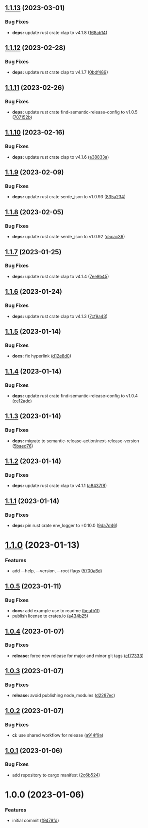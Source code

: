 ## [1.1.13](https://github.com/EricCrosson/is-semantic-release-configured/compare/v1.1.12...v1.1.13) (2023-03-01)


### Bug Fixes

* **deps:** update rust crate clap to v4.1.8 ([168ab14](https://github.com/EricCrosson/is-semantic-release-configured/commit/168ab14c3e233668cfaa48caf096c7a3912d7368))

## [1.1.12](https://github.com/EricCrosson/is-semantic-release-configured/compare/v1.1.11...v1.1.12) (2023-02-28)


### Bug Fixes

* **deps:** update rust crate clap to v4.1.7 ([0bdf489](https://github.com/EricCrosson/is-semantic-release-configured/commit/0bdf48958e029170ff122a28d3ab228a698c2068))

## [1.1.11](https://github.com/EricCrosson/is-semantic-release-configured/compare/v1.1.10...v1.1.11) (2023-02-26)


### Bug Fixes

* **deps:** update rust crate find-semantic-release-config to v1.0.5 ([707152b](https://github.com/EricCrosson/is-semantic-release-configured/commit/707152b72e84ab8fada2ac1c2dbbe7415d690ae4))

## [1.1.10](https://github.com/EricCrosson/is-semantic-release-configured/compare/v1.1.9...v1.1.10) (2023-02-16)


### Bug Fixes

* **deps:** update rust crate clap to v4.1.6 ([a38833a](https://github.com/EricCrosson/is-semantic-release-configured/commit/a38833a7ac1eed8b78387eed6b9d744d9066c568))

## [1.1.9](https://github.com/EricCrosson/is-semantic-release-configured/compare/v1.1.8...v1.1.9) (2023-02-09)


### Bug Fixes

* **deps:** update rust crate serde_json to v1.0.93 ([835a234](https://github.com/EricCrosson/is-semantic-release-configured/commit/835a23416f4df94c9faed5bab1822618aecc6510))

## [1.1.8](https://github.com/EricCrosson/is-semantic-release-configured/compare/v1.1.7...v1.1.8) (2023-02-05)


### Bug Fixes

* **deps:** update rust crate serde_json to v1.0.92 ([c5cac36](https://github.com/EricCrosson/is-semantic-release-configured/commit/c5cac3673c256fa3cab7a942ed71e88e94308085))

## [1.1.7](https://github.com/EricCrosson/is-semantic-release-configured/compare/v1.1.6...v1.1.7) (2023-01-25)


### Bug Fixes

* **deps:** update rust crate clap to v4.1.4 ([7ee9b45](https://github.com/EricCrosson/is-semantic-release-configured/commit/7ee9b45ead3c70e56d1f9c6e257c85722e05b619))

## [1.1.6](https://github.com/EricCrosson/is-semantic-release-configured/compare/v1.1.5...v1.1.6) (2023-01-24)


### Bug Fixes

* **deps:** update rust crate clap to v4.1.3 ([7cf9a43](https://github.com/EricCrosson/is-semantic-release-configured/commit/7cf9a43a373df0b442bea89aec20d8f134d6e149))

## [1.1.5](https://github.com/EricCrosson/is-semantic-release-configured/compare/v1.1.4...v1.1.5) (2023-01-14)


### Bug Fixes

* **docs:** fix hyperlink ([d12e8d0](https://github.com/EricCrosson/is-semantic-release-configured/commit/d12e8d06f627fe1b73395bd4ace903a172067dce))

## [1.1.4](https://github.com/EricCrosson/is-semantic-release-configured/compare/v1.1.3...v1.1.4) (2023-01-14)


### Bug Fixes

* **deps:** update rust crate find-semantic-release-config to v1.0.4 ([ce12adc](https://github.com/EricCrosson/is-semantic-release-configured/commit/ce12adcf35bdd6e8efb07350e50dc2d7adbfbdec))

## [1.1.3](https://github.com/EricCrosson/is-semantic-release-configured/compare/v1.1.2...v1.1.3) (2023-01-14)


### Bug Fixes

* **deps:** migrate to semantic-release-action/next-release-version ([5baed76](https://github.com/EricCrosson/is-semantic-release-configured/commit/5baed763ffac390569943ea4beae3415be82553b))

## [1.1.2](https://github.com/EricCrosson/is-semantic-release-configured/compare/v1.1.1...v1.1.2) (2023-01-14)


### Bug Fixes

* **deps:** update rust crate clap to v4.1.1 ([a8437f8](https://github.com/EricCrosson/is-semantic-release-configured/commit/a8437f86e66cb758374ad881bcc641137a4e718a))

## [1.1.1](https://github.com/EricCrosson/is-semantic-release-configured/compare/v1.1.0...v1.1.1) (2023-01-14)


### Bug Fixes

* **deps:** pin rust crate env_logger to =0.10.0 ([9da7d46](https://github.com/EricCrosson/is-semantic-release-configured/commit/9da7d462957562d5650cc301025a62746d06109e))

# [1.1.0](https://github.com/EricCrosson/is-semantic-release-configured/compare/v1.0.5...v1.1.0) (2023-01-13)


### Features

* add --help, --version, --root flags ([5700a6d](https://github.com/EricCrosson/is-semantic-release-configured/commit/5700a6dd9683e14d12c5d00ace3873788ca1e829))

## [1.0.5](https://github.com/EricCrosson/is-semantic-release-configured/compare/v1.0.4...v1.0.5) (2023-01-11)


### Bug Fixes

* **docs:** add example use to readme ([beafb1f](https://github.com/EricCrosson/is-semantic-release-configured/commit/beafb1fa312da057bfff695b109a15c68293eeaf))
* publish license to crates.io ([a434b25](https://github.com/EricCrosson/is-semantic-release-configured/commit/a434b25ef06daac1ffacde88ab98787334fc7cbb))

## [1.0.4](https://github.com/EricCrosson/is-semantic-release-configured/compare/v1.0.3...v1.0.4) (2023-01-07)


### Bug Fixes

* **release:** force new release for major and minor git tags ([cf77333](https://github.com/EricCrosson/is-semantic-release-configured/commit/cf7733315b5276ec9211c186221fb2c3280923ee))

## [1.0.3](https://github.com/EricCrosson/is-semantic-release-configured/compare/v1.0.2...v1.0.3) (2023-01-07)


### Bug Fixes

* **release:** avoid publishing node_modules ([d2287ec](https://github.com/EricCrosson/is-semantic-release-configured/commit/d2287ec5f62edeeb44ff13ffd75c6c916e6d4c22))

## [1.0.2](https://github.com/EricCrosson/is-semantic-release-configured/compare/v1.0.1...v1.0.2) (2023-01-07)


### Bug Fixes

* **ci:** use shared workflow for release ([a914f9a](https://github.com/EricCrosson/is-semantic-release-configured/commit/a914f9a51224a672fb8f5c73a45ea8d0f2d8b408))

## [1.0.1](https://github.com/EricCrosson/is-semantic-release-configured/compare/v1.0.0...v1.0.1) (2023-01-06)


### Bug Fixes

* add repository to cargo manifest ([2c6b524](https://github.com/EricCrosson/is-semantic-release-configured/commit/2c6b5249e20e0c1fe67253ab981fd88930fa47cc))

# 1.0.0 (2023-01-06)


### Features

* initial commit ([f9478fd](https://github.com/EricCrosson/is-semantic-release-configured/commit/f9478fd3fdae94c63689a2d3b18140ab2798c509))
